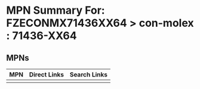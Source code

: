 



# MPN Summary For: FZECONMX71436XX64 > con-molex : 71436-XX64

## MPNs
  

|MPN|Direct Links|Search Links|
| :--- | :--- | :--- |
||||
